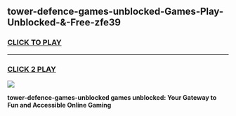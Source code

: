 
## tower-defence-games-unblocked-Games-Play-Unblocked-&-Free-zfe39
<h3>
<a href="https://premium76.site?title=tower-defence-games-unblocked&ref=24A">CLICK TO PLAY</a></h3>
<hr>

<h3>
<a href="https://premium76.site?title=tower-defence-games-unblocked&ref=24A">CLICK 2 PLAY</a>
  
</h3>

<a href="https://premium76.site?title=tower-defence-games-unblocked&ref=24A"><img src="https://clearcache.store/games.png"></a>


**tower-defence-games-unblocked games unblocked: Your Gateway to Fun and Accessible Online Gaming**
